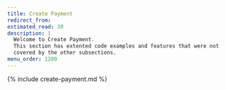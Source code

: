 ```yaml
---
title: Create Payment
redirect_from:
estimated_read: 30
description: |
  Welcome to Create Payment.
  This section has extented code examples and features that were not
  covered by the other subsections.
menu_order: 1200
---
```


{% include create-payment.md %}